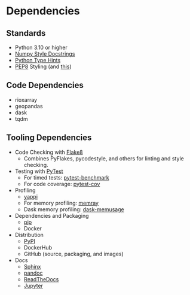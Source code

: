 # Dependencies

## Standards
- Python 3.10 or higher
- [Numpy Style Docstrings](https://numpydoc.readthedocs.io/en/v1.1.0/format.html#documenting-modules)
- [Python Type Hints](https://docs.python.org/3/library/typing.html)
- [PEP8](https://pep8.org/) Styling (and [this](https://peps.python.org/pep-0008/))

## Code Dependencies
- rioxarray
- geopandas
- dask
- tqdm

## Tooling Dependencies
- Code Checking with [Flake8](https://github.com/PyCQA/flake8)
    - Combines PyFlakes, pycodestyle, and others for linting and style checking.
- Testing with [PyTest](https://docs.pytest.org/en/7.1.x/contents.html)
    - For timed tests: [pytest-benchmark](https://pypi.org/project/pytest-benchmark/)
    - For code coverage: [pytest-cov](https://pypi.org/project/pytest-cov/)
- Profiling
    - [yappi](https://github.com/sumerc/yappi/)
    - For memory profiling: [memray](https://pypi.org/project/memray/)
    - Dask memory profiling: [dask-memusage](https://github.com/itamarst/dask-memusage)
- Dependencies and Packaging
    - [pip](https://packaging.python.org/en/latest/key_projects/#pip)
    - Docker
- Distribution
    - [PyPI](https://pypi.org/)
    - DockerHub
    - GitHub (source, packaging, and images)
- Docs
    - [Sphinx](https://www.sphinx-doc.org/)
    - [pandoc](https://pypi.org/project/pandoc/)
    - [ReadTheDocs](https://readthedocs.org/)
    - [Jupyter](https://pypi.org/project/jupyter/)